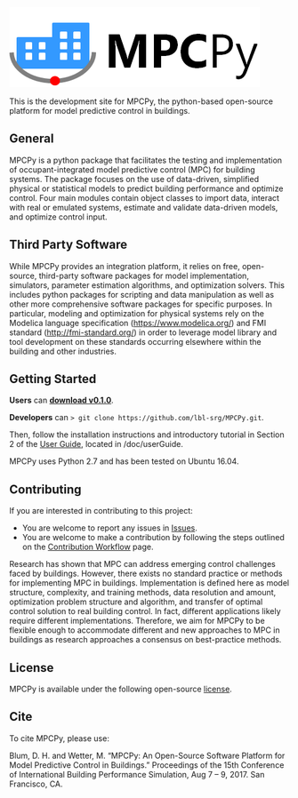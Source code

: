 ![](doc/userGuide/source/images/logo.png)

This is the development site for MPCPy, the python-based open-source platform for model predictive control in buildings.

## General
MPCPy is a python package that facilitates the testing and implementation of occupant-integrated model predictive control (MPC) for building systems.  The package focuses on the use of data-driven, simplified physical or statistical models to predict building performance and optimize control.  Four main modules contain object classes to import data, interact with real or emulated systems, estimate and validate data-driven models, and optimize control input.

## Third Party Software
While MPCPy provides an integration platform, it relies on free, open-source, third-party software packages for model implementation, simulators, parameter estimation algorithms, and optimization solvers.  This includes python packages for scripting and data manipulation as well as other more comprehensive software packages for specific purposes.  In particular, modeling and optimization for physical systems rely on the Modelica language specification (https://www.modelica.org/) and FMI standard (http://fmi-standard.org/) in order to leverage model library and tool development on these standards occurring elsewhere within the building and other industries.

## Getting Started
**Users** can [**download v0.1.0**](https://github.com/lbl-srg/MPCPy/releases/tag/v0.1.0).

**Developers** can ``> git clone https://github.com/lbl-srg/MPCPy.git``.

Then, follow the installation instructions and introductory tutorial in Section 2 of the [User Guide](https://github.com/lbl-srg/MPCPy/tree/master/doc/userGuide), located in /doc/userGuide.

MPCPy uses Python 2.7 and has been tested on Ubuntu 16.04.

## Contributing
If you are interested in contributing to this project:

- You are welcome to report any issues in [Issues](https://github.com/lbl-srg/MPCPy/issues).
- You are welcome to make a contribution by following the steps outlined on the [Contribution Workflow](https://github.com/lbl-srg/MPCPy/wiki/Contribution-Workflow) page.

Research has shown that MPC can address emerging control challenges faced by buildings.  However, there exists no standard practice or methods for implementing MPC in buildings.  Implementation is defined here as model structure, complexity, and training methods, data resolution and amount, optimization problem structure and algorithm, and transfer of optimal control solution to real building control.  In fact, different applications likely require different implementations.  Therefore, we aim for MPCPy to be flexible enough to accommodate different and new approaches to MPC in buildings as research approaches a consensus on best-practice methods.

## License
MPCPy is available under the following open-source [license](https://github.com/lbl-srg/MPCPy/blob/master/license.txt).

## Cite
To cite MPCPy, please use:

Blum, D. H. and Wetter, M. “MPCPy: An Open-Source Software Platform for Model Predictive Control in Buildings.” Proceedings of the 15th Conference of International Building Performance Simulation, Aug 7 – 9, 2017. San Francisco, CA.
